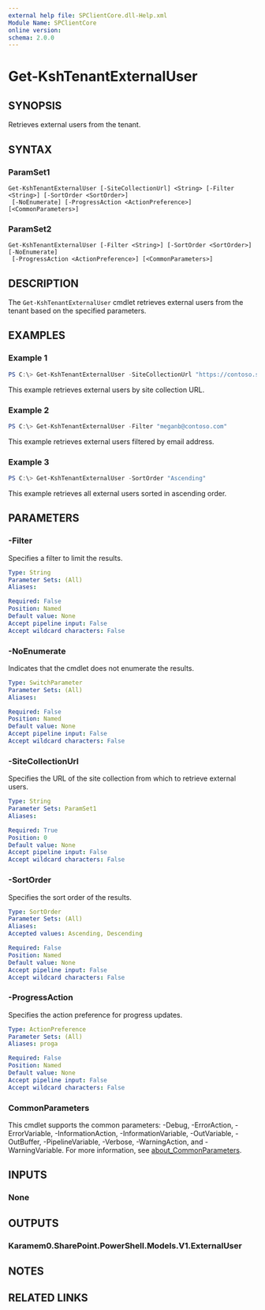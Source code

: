 ```yaml
---
external help file: SPClientCore.dll-Help.xml
Module Name: SPClientCore
online version:
schema: 2.0.0
---
```


# Get-KshTenantExternalUser

## SYNOPSIS
Retrieves external users from the tenant.

## SYNTAX

### ParamSet1
```
Get-KshTenantExternalUser [-SiteCollectionUrl] <String> [-Filter <String>] [-SortOrder <SortOrder>]
 [-NoEnumerate] [-ProgressAction <ActionPreference>] [<CommonParameters>]
```

### ParamSet2
```
Get-KshTenantExternalUser [-Filter <String>] [-SortOrder <SortOrder>] [-NoEnumerate]
 [-ProgressAction <ActionPreference>] [<CommonParameters>]
```

## DESCRIPTION
The `Get-KshTenantExternalUser` cmdlet retrieves external users from the tenant based on the specified parameters.

## EXAMPLES

### Example 1
```powershell
PS C:\> Get-KshTenantExternalUser -SiteCollectionUrl "https://contoso.sharepoint.com/sites/site1"
```

This example retrieves external users by site collection URL.

### Example 2
```powershell
PS C:\> Get-KshTenantExternalUser -Filter "meganb@contoso.com"
```

This example retrieves external users filtered by email address.

### Example 3
```powershell
PS C:\> Get-KshTenantExternalUser -SortOrder "Ascending"
```

This example retrieves all external users sorted in ascending order.

## PARAMETERS

### -Filter
Specifies a filter to limit the results.

```yaml
Type: String
Parameter Sets: (All)
Aliases:

Required: False
Position: Named
Default value: None
Accept pipeline input: False
Accept wildcard characters: False
```

### -NoEnumerate
Indicates that the cmdlet does not enumerate the results.

```yaml
Type: SwitchParameter
Parameter Sets: (All)
Aliases:

Required: False
Position: Named
Default value: None
Accept pipeline input: False
Accept wildcard characters: False
```

### -SiteCollectionUrl
Specifies the URL of the site collection from which to retrieve external users.

```yaml
Type: String
Parameter Sets: ParamSet1
Aliases:

Required: True
Position: 0
Default value: None
Accept pipeline input: False
Accept wildcard characters: False
```

### -SortOrder
Specifies the sort order of the results.

```yaml
Type: SortOrder
Parameter Sets: (All)
Aliases:
Accepted values: Ascending, Descending

Required: False
Position: Named
Default value: None
Accept pipeline input: False
Accept wildcard characters: False
```

### -ProgressAction
Specifies the action preference for progress updates.

```yaml
Type: ActionPreference
Parameter Sets: (All)
Aliases: proga

Required: False
Position: Named
Default value: None
Accept pipeline input: False
Accept wildcard characters: False
```

### CommonParameters
This cmdlet supports the common parameters: -Debug, -ErrorAction, -ErrorVariable, -InformationAction, -InformationVariable, -OutVariable, -OutBuffer, -PipelineVariable, -Verbose, -WarningAction, and -WarningVariable. For more information, see [about_CommonParameters](http://go.microsoft.com/fwlink/?LinkID=113216).

## INPUTS

### None
## OUTPUTS

### Karamem0.SharePoint.PowerShell.Models.V1.ExternalUser
## NOTES

## RELATED LINKS

